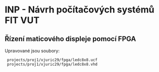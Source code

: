 # INP - Návrh počítačových systémů FIT VUT
## Řízení maticového displeje pomocí FPGA
Upravované jsou soubory:
```
 projects/proj1/xjuric29/fpga/ledc8x8.ucf
 projects/proj1/xjuric29/fpga/ledc8x8.vhd
 ```
